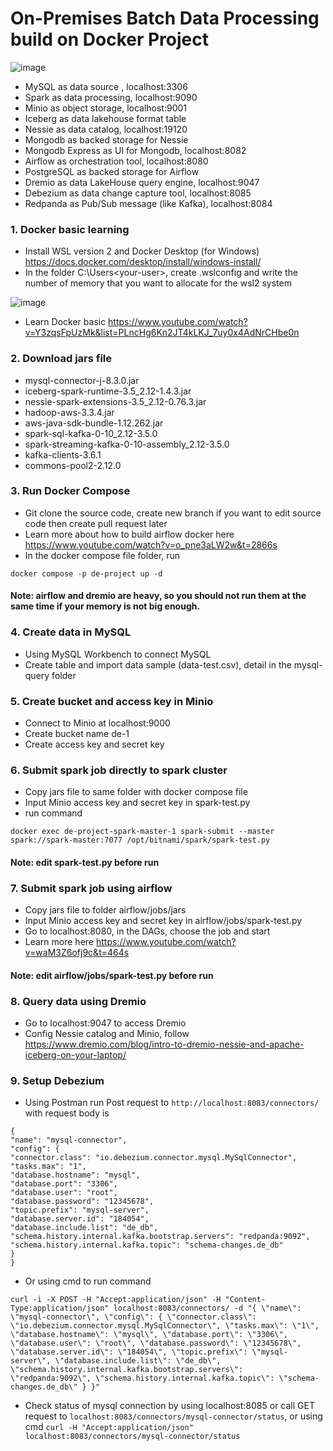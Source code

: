# On-Premises Batch Data Processing build on Docker Project
![image](https://github.com/tma-Jon/On-prem-batch-data-project/assets/105640122/c2b6a7b9-c05a-4bbe-84b1-f2609705237c)

- MySQL as data source , localhost:3306
- Spark as data processing, localhost:9090
- Minio as object storage, localhost:9001
- Iceberg as data lakehouse format table
- Nessie as data catalog, localhost:19120
- Mongodb as backed storage for Nessie
- Mongodb Express as UI for Mongodb, localhost:8082
- Airflow as orchestration tool, localhost:8080
- PostgreSQL as backed storage for Airflow
- Dremio as data LakeHouse query engine, localhost:9047
- Debezium as data change capture tool, localhost:8085
- Redpanda as Pub/Sub message (like Kafka), localhost:8084

### 1. Docker basic learning
  - Install WSL version 2 and Docker Desktop (for Windows)
  https://docs.docker.com/desktop/install/windows-install/
  - In the folder C:\Users\<your-user>, create .wslconfig and write the number of memory that you want to allocate for the wsl2 system

![image](https://github.com/tma-Jon/On-prem-batch-data-project/assets/105640122/a80695c5-945f-4295-90de-259068b24473)

  - Learn Docker basic
https://www.youtube.com/watch?v=Y3zqsFpUzMk&list=PLncHg6Kn2JT4kLKJ_7uy0x4AdNrCHbe0n

### 2. Download jars file
  - mysql-connector-j-8.3.0.jar
  - iceberg-spark-runtime-3.5_2.12-1.4.3.jar
  - nessie-spark-extensions-3.5_2.12-0.76.3.jar
  - hadoop-aws-3.3.4.jar
  - aws-java-sdk-bundle-1.12.262.jar
  - spark-sql-kafka-0-10_2.12-3.5.0
  - spark-streaming-kafka-0-10-assembly_2.12-3.5.0
  - kafka-clients-3.6.1
  - commons-pool2-2.12.0

### 3. Run Docker Compose
  - Git clone the source code, create new branch if you want to edit source code then create pull request later
  - Learn more about how to build airflow docker here https://www.youtube.com/watch?v=o_pne3aLW2w&t=2866s
  - In the docker compose file folder, run
```
docker compose -p de-project up -d
```
#### Note: airflow and dremio are heavy, so you should not run them at the same time if your memory is not big enough.

### 4. Create data in MySQL
  - Using MySQL Workbench to connect MySQL
  - Create table and import data sample (data-test.csv), detail in the mysql-query folder

### 5. Create bucket and access key in Minio
  - Connect to Minio at localhost:9000
  - Create bucket name de-1
  - Create access key and secret key

### 6. Submit spark job directly to spark cluster
  - Copy jars file to same folder with docker compose file
  - Input Minio access key and secret key in spark-test.py
  - run command
```
docker exec de-project-spark-master-1 spark-submit --master spark://spark-master:7077 /opt/bitnami/spark/spark-test.py
```
#### Note: edit spark-test.py before run

### 7. Submit spark job using airflow
  - Copy jars file to folder airflow/jobs/jars
  - Input Minio access key and secret key in airflow/jobs/spark-test.py
  - Go to localhost:8080, in the DAGs, choose the job and start
  - Learn more here https://www.youtube.com/watch?v=waM3Z6ofj9c&t=464s
#### Note: edit airflow/jobs/spark-test.py before run

### 8. Query data using Dremio
  - Go to localhost:9047 to access Dremio
  - Config Nessie catalog and Minio, follow https://www.dremio.com/blog/intro-to-dremio-nessie-and-apache-iceberg-on-your-laptop/

### 9. Setup Debezium
  - Using Postman run Post request to ```http://localhost:8083/connectors/``` with request body is
```
{
"name": "mysql-connector",
"config": {
"connector.class": "io.debezium.connector.mysql.MySqlConnector",
"tasks.max": "1",
"database.hostname": "mysql",
"database.port": "3306",
"database.user": "root",
"database.password": "12345678",
"topic.prefix": "mysql-server",
"database.server.id": "184054",
"database.include.list": "de_db",
"schema.history.internal.kafka.bootstrap.servers": "redpanda:9092",
"schema.history.internal.kafka.topic": "schema-changes.de_db"
}
}
```
  - Or using cmd to run command
```
curl -i -X POST -H "Accept:application/json" -H "Content-Type:application/json" localhost:8083/connectors/ -d "{ \"name\": \"mysql-connector\", \"config\": { \"connector.class\": \"io.debezium.connector.mysql.MySqlConnector\", \"tasks.max\": \"1\", \"database.hostname\": \"mysql\", \"database.port\": \"3306\", \"database.user\": \"root\", \"database.password\": \"12345678\", \"database.server.id\": \"184054\", \"topic.prefix\": \"mysql-server\", \"database.include.list\": \"de_db\", \"schema.history.internal.kafka.bootstrap.servers\": \"redpanda:9092\", \"schema.history.internal.kafka.topic\": \"schema-changes.de_db\" } }"
```
  - Check status of mysql connection by using localhost:8085 or call GET request to ```localhost:8083/connectors/mysql-connector/status```, or using cmd ```curl -H "Accept:application/json" localhost:8083/connectors/mysql-connector/status```

